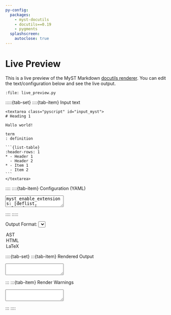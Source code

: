 ```yaml
---
py-config:
  packages:
    - myst-docutils
    - docutils==0.19
    - pygments
  splashscreen:
    autoclose: true
---
```


# Live Preview

This is a live preview of the MyST Markdown [docutils renderer](docutils.md).
You can edit the text/configuration below and see the live output.

```{py-script}
:file: live_preview.py
```

:::::{tab-set}
::::{tab-item} Input text
````{raw} html
<textarea class="pyscript" id="input_myst">
# Heading 1

Hallo world!

term
: definition

```{list-table}
:header-rows: 1
* - Header 1
  - Header 2
* - Item 1
  - Item 2
```
</textarea>
````

::::
::::{tab-item} Configuration (YAML)
<textarea class="pyscript" id="input_config">
myst_enable_extensions: [deflist, colon_fence]
myst_highlight_code_blocks: false
embed_stylesheet: false
</textarea>
::::
:::::

<label for="output_format">Output Format:</label>
<select id="output_format">
  <option value="pseudoxml" selected>AST</option>
  <option value="html5">HTML</option>
  <option value="latex">LaTeX</option>
</select>

::::{tab-set}
:::{tab-item} Rendered Output
<textarea class="pyscript" id="output_render" readonly="true"></textarea>
:::
:::{tab-item} Render Warnings
<textarea class="pyscript" id="output_warnings" readonly="true"></textarea>
:::
::::
